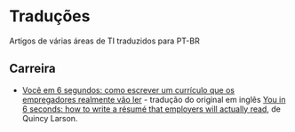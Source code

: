 # Traduções
Artigos de várias áreas de TI traduzidos para PT-BR

## Carreira
- [Você em 6 segundos: como escrever um currículo que os empregadores realmente vão ler](https://medium.com/@Son_of_a_Beast/voc%C3%AA-em-6-segundos-como-escrever-um-curr%C3%ADculo-que-os-empregadores-realmente-v%C3%A3o-ler-16370f146410#.fvhvzsa5f) - tradução do original em inglês [You in 6 seconds: how to write a résumé that employers will actually read](https://medium.freecodecamp.com/you-in-6-seconds-how-to-write-a-r%C3%A9sum%C3%A9-that-employers-will-actually-read-fd7757740802#.sqp6yqveb), de Quincy Larson.

